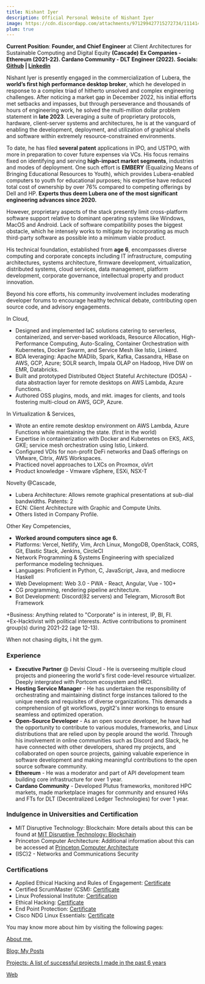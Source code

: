 ```yaml
---
title: Nishant Iyer
description: Official Personal Website of Nishant Iyer
image: https://cdn.discordapp.com/attachments/971299427715272734/1114144376311001168/Nishant_Iyer.png
plum: true
---
```


**Current Position**: **Founder, and Chief Engineer** at Client Architectures for Sustainable Computing and Digital Equity **(Cascade)**
**Ex Companies - Ethereum (2021-22). Cardano Community - DLT Engineer (2022).**
**Socials:** **[Github](https://github.com/NishantIyer) | [Linkedin](https://www.linkedin.com/in/n1sh/)**

Nishant Iyer is presently engaged in the commercialization of Lubera, the **world’s first high performance desktop broker**, which he developed in response to a complex triad of hitherto unsolved and complex engineering challenges. After noticing a market gap in December 2022, his initial efforts met setbacks and impasses, but through perseverance and thousands of hours of engineering work, he solved the multi-million dollar problem statement in **late 2023**. Leveraging a suite of proprietary protocols, hardware, client-server systems and architectures, he is at the vanguard of enabling the development, deployment, and utilization of graphical shells and software within extremely resource-constrained environments.

To date, he has filed **several patent** applications in IPO, and USTPO, with more in preparation to cover future expenses via VCs. His focus remains fixed on identifying and serving **high-impact market segments**, industries and modes of deployment. One such effort is **EMBERY** (Equalizing Means of Bringing Educational Resources to Youth), which provides Lubera-enabled computers to youth for educational purposes; his expertise have reduced total cost of ownership by over 76% compared to competing offerings by Dell and HP. **Experts thus deem Lubera one of the most significant engineering advances since 2020.**

However, proprietary aspects of the stack presently limit cross-platform software support relative to dominant operating systems like Windows, MacOS and Android. Lack of software compatibility poses the biggest obstacle, which he intensely works to mitigate by incorporating as much third-party software as possible into a minimum viable product.

His technical foundation, established from **age 6**, encompasses diverse computing and corporate concepts including IT infrastructure, computing architectures, systems architecture, firmware development, virtualization, distributed systems, cloud services, data management, platform development, corporate governance, intellectual property and product innovation.

Beyond his core efforts, his community involvement includes moderating developer forums to encourage healthy technical debate, contributing open source code, and advisory engagements.

In Cloud,

- Designed and implemented IaC solutions catering to serverless, containerized, and server-based workloads, Resource Allocation, High-Performance Computing, Auto-Scaling, Container Orchestration with Kubernetes, Docker Swarm, and Service Mesh like Istio, Linkerd.
- BDA leveraging: Apache MADlib, Spark, Kafka, Cassandra, HBase on AWS, GCP, Azure; SOLR search, Impala OLAP on Hadoop, Hive DW on EMR, Databricks.
- Built and prototyped Distributed Object Stateful Architecture (DOSA) - data abstraction layer for remote desktops on AWS Lambda, Azure Functions.
- Authored OSS plugins, mods, and mkt. images for clients, and tools fostering multi-cloud on AWS, GCP, Azure.

In Virtualization & Services,

- Wrote an entire remote desktop environment on AWS Lambda, Azure Functions while maintaining the state. (first in the world)
- Expertise in containerization with Docker and Kubernetes on EKS, AKS, GKE; service mesh orchestration using Istio, Linkerd.
- Configured VDIs for non-profit DeFi networks and DaaS offerings on VMware, Citrix, AWS Workspaces.
- Practiced novel approaches to LXCs on Proxmox, oVirt
- Product knowledge - Vmware vSphere, ESXi, NSX-T

Novelty @Cascade,

- Lubera Architecture: Allows remote graphical presentations at sub-dial bandwidths. Patents: 2
- ECN: Client Architecture with Graphic and Compute Units.
- Others listed in Company Profile.

Other Key Competencies,

- **Worked around computers since age 6.**
- Platforms: Vercel, Netlify, Vim, Arch Linux, MongoDB, OpenStack, CORS, Git, Elastic Stack, Jenkins, CircleCI
- Network Programming & Systems Engineering with specialized performance modeling techniques.
- Languages: Proficient in Python, C, JavaScript, Java, and mediocre Haskell
- Web Development: Web 3.0 - PWA - React, Angular, Vue - 100+
- CG programming, rendering pipeline architecture.
- Bot Development: Discord(82 servers) and Telegram, Microsoft Bot Framework

  
+Business: Anything related to "Corporate" is in interest, IP, BI, FI.  
+Ex-Hacktivist with political interests. Active contributions to prominent group(s) during 2021-22 (age 12-13).  
  
When not chasing digits, i hit the gym.
### Experience 

- **Executive Partner** @ Devisi Cloud - He is overseeing multiple cloud projects and pioneering the world's first code-level resource virtualizer. Deeply intergrated with Portcom ecosystem and HRCI.
- **Hosting Service Manager** - He has undertaken the responsibility of orchestrating and maintaining distinct forge instances tailored to the unique needs and requisites of diverse organizations. This demands a comprehension of git workflows, pygit2's inner workings to ensure seamless and optimized operation.
- **Open-Source Developer** - As an open source developer, he have had the opportunity to contribute to various modules, frameworks, and Linux distributions that are relied upon by people around the world. Through his involvement in online communities such as Discord and Slack, he have connected with other developers, shared my projects, and collaborated on open source projects, gaining valuable experience in software development and making meaningful contributions to the open source software community.
- **Ethereum** - He was a moderator and part of API development team building core infrastructure for over 1 year.
- **Cardano Community** - Developed Plutus frameworks, monitored HPC markets, made marketplace images for community and ensured HAs and FTs for DLT (Decentralized Ledger Technologies) for over 1 year.

### Indulgence in Universities and Certification

- MIT Disruptive Technology: Blockchain: More details about this can be found at [MIT Disruptive Technology: Blockchain](https://www.mit.edu)
- Princeton Computer Architecture: Additional information about this can be accessed at [Princeton Computer Architecture](https://www.princeton.edu)
- (ISC)2 - Networks and Communications Security

### Certifications

- Applied Ethical Hacking and Rules of Engagement: [Certificate](https://media.licdn.com/dms/image/C562DAQH0OYppOEfgrA/profile-treasury-image-shrink_800_800/0/1676173344683?e=1686844800&v=beta&t=pQrdkXJbVbAMMnDJdPK71pWo08-bg7lgurWuKMxZnf0)
- Certified ScrumMaster (CSM): [Certificate](https://www.credential.net/3d137be0-ec6a-42b9-82ef-667d9c72212a#gs.qkn3lv)
- Linux Professional Institute: [Certification](https://www.lpi.org/our-certifications/lpic-3-305-overview)
- Ethical Hacking: [Certificate](https://media.discordapp.net/attachments/932975399552577576/933004999196278814/The_Complete_Cyber_Security_Course_Hackers_Exposed.png?width=574&height=406)
- End Point Protection: [Certificate](https://media.discordapp.net/attachments/932975399552577576/933005243556433960/End_Point_Protection.png?width=574&height=406)
- Cisco NDG Linux Essentials: [Certificate](https://id.cisco.com/signin/refresh-auth-state/00pKZ9NRC7-T8QIpP-cUNFQiwv2s6yTr41XFBioDFD)

You may know more about him by visiting the following pages:

<a href="https://nishantiyer.netlify.app/about" target="_blank">About me.</a>

<a href="https://nishantiyer.netlify.app/posts" target="_blank">Blog: My Posts</a>

<a href="https://nishantiyer.netlify.app/projects" target="_blank">Projects: A list of successful projects I made in the past 6 years</a>

<a href="https://nishantiyer.netlify.app/projects#web-apps" target="_blank">Web</a>
